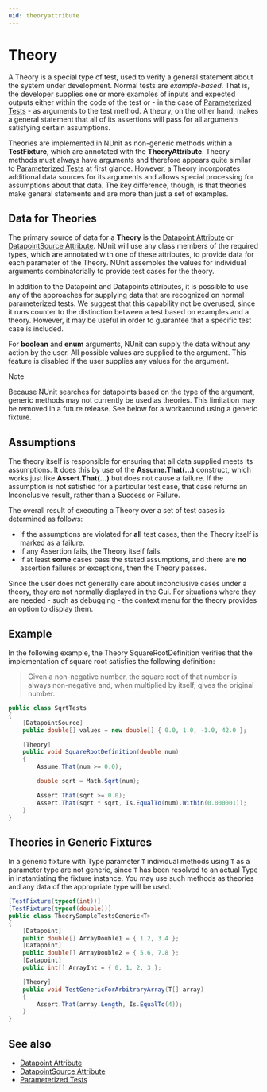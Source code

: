 ```yaml
---
uid: theoryattribute
---
```


# Theory

A Theory is a special type of test, used to verify a general statement about the system under development. Normal tests
are _example-based_. That is, the developer supplies one or more examples of inputs and expected outputs either within
the code of the test or - in the case of [Parameterized Tests](xref:parameterizedtests) - as arguments to the test
method. A theory, on the other hand, makes a general statement that all of its assertions will pass for all arguments
satisfying certain assumptions.

Theories are implemented in NUnit as non-generic methods within a **TestFixture**, which are annotated with the
**TheoryAttribute**. Theory methods must always have arguments and therefore appears quite similar to [Parameterized
Tests](xref:parameterizedtests) at first glance. However, a Theory incorporates additional data sources for its
arguments and allows special processing for assumptions about that data. The key difference, though, is that theories
make general statements and are more than just a set of examples.

## Data for Theories

The primary source of data for a **Theory** is the [Datapoint Attribute](datapoint.md) or [DatapointSource
Attribute](datapointsource.md). NUnit will use any class members of the required types, which are annotated with one of
these attributes, to provide data for each parameter of the Theory. NUnit assembles the values for individual arguments
combinatorially to provide test cases for the theory.

In addition to the Datapoint and Datapoints attributes, it is possible to use any of the approaches for supplying data
that are recognized on normal parameterized tests. We suggest that this capability not be overused, since it runs
counter to the distinction between a test based on examples and a theory. However, it may be useful in order to
guarantee that a specific test case is included.

For **boolean** and **enum** arguments, NUnit can supply the data without any action by the user. All possible values
are supplied to the argument. This feature is disabled if the user supplies any values for the argument.

> [!NOTE]
> Because NUnit searches for datapoints based on the type of the argument, generic methods may not currently be
> used as theories. This limitation may be removed in a future release. See below for a workaround using a generic
> fixture.

## Assumptions

The theory itself is responsible for ensuring that all data supplied meets its assumptions. It does this by use of the
**Assume.That(...)** construct, which works just like **Assert.That(...)** but does not cause a failure. If the
assumption is not satisfied for a particular test case, that case returns an Inconclusive result, rather than a Success
or Failure.

The overall result of executing a Theory over a set of test cases is determined as follows:

* If the assumptions are violated for **all** test cases, then the Theory itself is marked as a failure.
* If any Assertion fails, the Theory itself fails.
* If at least **some** cases pass the stated assumptions, and there are **no** assertion failures or exceptions, then
  the Theory passes.

Since the user does not generally care about inconclusive cases under a theory, they are not normally displayed in the
Gui. For situations where they are needed - such as debugging - the context menu for the theory provides an option to
display them.

## Example

In the following example, the Theory SquareRootDefinition verifies that the implementation of square root satisfies the
following definition:

> Given a non-negative number, the square root of that number is always non-negative and, when multiplied by itself,
> gives the original number.

```csharp
public class SqrtTests
{
    [DatapointSource]
    public double[] values = new double[] { 0.0, 1.0, -1.0, 42.0 };

    [Theory]
    public void SquareRootDefinition(double num)
    {
        Assume.That(num >= 0.0);

        double sqrt = Math.Sqrt(num);

        Assert.That(sqrt >= 0.0);
        Assert.That(sqrt * sqrt, Is.EqualTo(num).Within(0.000001));
    }
}
```

## Theories in Generic Fixtures

In a generic fixture with Type parameter `T` individual methods using `T` as a parameter type are not generic, since `T`
has been resolved to an actual Type in instantiating the fixture instance. You may use such methods as theories and any
data of the appropriate type will be used.

```csharp
[TestFixture(typeof(int))]
[TestFixture(typeof(double))]
public class TheorySampleTestsGeneric<T>
{
    [Datapoint]
    public double[] ArrayDouble1 = { 1.2, 3.4 };
    [Datapoint]
    public double[] ArrayDouble2 = { 5.6, 7.8 };
    [Datapoint]
    public int[] ArrayInt = { 0, 1, 2, 3 };

    [Theory]
    public void TestGenericForArbitraryArray(T[] array)
    {
        Assert.That(array.Length, Is.EqualTo(4));
    }
}
```

## See also

* [Datapoint Attribute](datapoint.md)
* [DatapointSource Attribute](datapointsource.md)
* [Parameterized Tests](xref:parameterizedtests)
